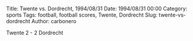 Title: Twente vs. Dordrecht, 1994/08/31
Date: 1994/08/31 00:00
Category: sports
Tags: football, football scores, Twente, Dordrecht
Slug: twente-vs-dordrecht
Author: carbonero


Twente 2 - 2 Dordrecht
